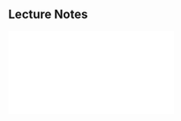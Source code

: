 ## Lecture Notes

<object data="GE2023Lecture3.pdf" type="application/pdf" width="110%" height="1500">
    <embed src="GE2023Lecture3.pdf" type="application/pdf" />
</object>